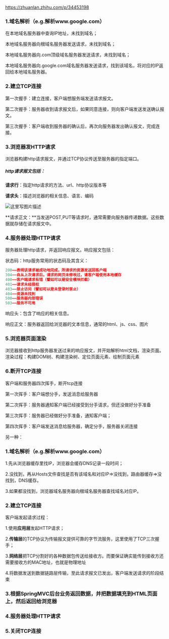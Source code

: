 https://zhuanlan.zhihu.com/p/34453198

### 1.域名解析（e.g.解析www.google.com）

在本地域名服务器中查询IP地址，未找到域名；

本地域名服务器向根域名服务器发送请求，未找到域名；

本地域名服务器向.com顶级域名服务器发送请求，未找到域名；

本地域名服务器向.google.com域名服务器发送请求，找到该域名，将对应的IP返回给本地域名服务器。

### 2.建立TCP连接

第一次握手：建立连接，客户端想服务端发送请求报文。

第二次握手：服务器收到请求报文后，如果同意连接，则向客户端发送发送确认报文。

第三次握手：客户端收到服务器的确认后，再次向服务器发出确认报文，完成连接。

### 3.浏览器发HTTP请求

浏览器构建http请求报文，并通过TCP协议传送至服务器的指定端口。

##### **http请求报文包括：**

**请求行**：指定http请求的方法、url、http协议版本等

**请求头**：描述浏览器的相关信息、语言、编码

![这里写图片描述](https://img-blog.csdn.net/20180323205720570?watermark/2/text/aHR0cHM6Ly9ibG9nLmNzZG4ubmV0L3FxXzMyNjU3MDI1/font/5a6L5L2T/fontsize/400/fill/I0JBQkFCMA==/dissolve/70)

**请求正文：**当发送POST,PUT等请求时，通常需要向服务器传递数据。这些数据就存储在请求报文中。

### 4.服务器处理HTTP请求

服务器处理http请求，并返回响应报文。响应报文包括：

状态码：http服务常用的状态码及其含义：

```js
200——表明该请求被成功地完成，所请求的资源发送回客户端
304——自从上次请求后，请求的网页未修改过，请客户端使用本地缓存
400——客户端请求有错（譬如可以是安全模块拦截）
401——请求未经授权
403——禁止访问（譬如可以是未登录时禁止）
404——资源未找到
500——服务器内部错误
503——服务不可用
```

响应头：包含了响应的相关信息。

响应正文：服务器返回给浏览器的文本信息，通常的html、js、css、图片

### 5.浏览器页面渲染

浏览器接收到http服务器发送过来的响应报文，并开始解析html文档，渲染页面。渲染过程：构建DOM树、构建渲染树、定位页面元素、绘制页面元素

### 6.断开TCP连接

客户端和服务器四次挥手，断开tcp连接

第一次挥手：客户端想分手，发送消息给服务器

第二次挥手：服务器通知客户端已经接受到分手请求，但还没做好分手准备

第三次挥手：服务器已经做好分手准备，通知客户端；

第四次挥手：客户端发送消息给服务器，确定分手，服务器关闭连接



另一种：

### 1.域名解析（e.g.解析www.google.com）

1.先从浏览器缓存里找IP，浏览器会缓存DNS记录一段时间；

2.没找到，再从Hosts文件查找是否有该域名和对应IP=>没找到，路由器缓存=>没找到，DNS缓存。

3.如果都没找到，浏览器域名服务器向根域名服务器查找域名对应IP。

### 2.建立TCP连接

客户端发起请求过程：

1.使用**应用层**发起HTTP请求；

2.**传输层**的TCP协议为传输报文提供可靠的字节流服务，这里使用了TCP三次握手；

3.**网络层**把TCP分割好的各种数据包传送给接收方。而要保证确实能传到接收方还需要接收方的MAC地址，也就是物理地址 

4.将数据发送到数据链路层传输，至此请求报文已发出，客户端发送请求的阶段结束

### 3.**根据SpringMVC后台业务返回数据，并把数据填充到HTML页面上，然后返回给浏览器**

### 4.服务器处理HTTP请求

### 5.关闭TCP连接

